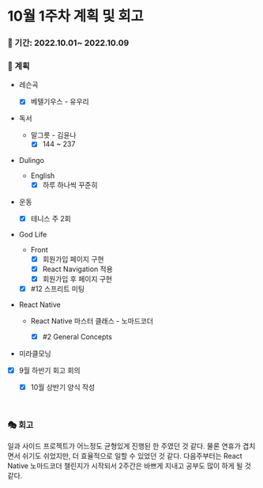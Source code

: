 # 10월 1주차 계획 및 회고

### 📆 기간: 2022.10.01~ 2022.10.09

### 📑 계획

- 레슨곡

  - [x] 베텔기우스 - 유우리
- 독서
  - 말그릇 - 김윤나
    - [x] 144 ~ 237
- Dulingo
  - English
    - [x] 하루 하나씩 꾸준히
- 운동
  - [x] 테니스 주 2회
- God Life
  - Front
    - [x] 회원가입 페이지 구현
    - [x] React Navigation 적용
    - [x] 회원가입 후 페이지 구현
  - [x] #12 스프리트 미팅
- React Native

  - React Native 마스터 클래스 - 노마드코더

    - [x] #2 General Concepts
- 미라클모닝
- [x] 9월 하반기 회고 회의
  - [x] 10월 상반기 양식 작성


<br/>

### 🎭 회고

 일과 사이드 프로젝트가 어느정도 균형있게 진행된 한 주였던 것 같다. 물론 연휴가 겹치면서 쉬기도 쉬었지만, 더 효율적으로 일할 수 있었던 것 같다. 다음주부터는 React Native 노마드코더 챌린지가 시작되서 2주간은 바쁘게 지내고 공부도 많이 하게 될 것 같다. 
